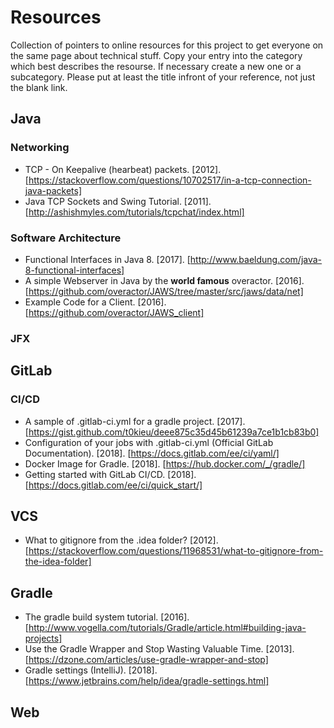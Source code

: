 # Resources
Collection of pointers to online resources for this project to get everyone on the same page about technical stuff.
Copy your entry into the category which best describes the resourse. If necessary create a new one or a subcategory. Please put at least the title infront of your reference, not just the blank link.

## Java

### Networking
- TCP - On Keepalive (hearbeat) packets. [2012]. [https://stackoverflow.com/questions/10702517/in-a-tcp-connection-java-packets]
- Java TCP Sockets and Swing Tutorial. [2011]. [http://ashishmyles.com/tutorials/tcpchat/index.html]

### Software Architecture
- Functional Interfaces in Java 8. [2017]. [http://www.baeldung.com/java-8-functional-interfaces]
- A simple Webserver in Java by the **world famous** overactor. [2016]. [https://github.com/overactor/JAWS/tree/master/src/jaws/data/net]
- Example Code for a Client. [2016]. [https://github.com/overactor/JAWS_client]

### JFX

### 

## GitLab

### CI/CD
- A sample of .gitlab-ci.yml for a gradle project. [2017]. [https://gist.github.com/t0kieu/deee875c35d45b61239a7ce1b1cb83b0]
- Configuration of your jobs with .gitlab-ci.yml (Official GitLab Documentation). [2018]. [https://docs.gitlab.com/ee/ci/yaml/]
- Docker Image for Gradle. [2018]. [https://hub.docker.com/_/gradle/]
- Getting started with GitLab CI/CD. [2018]. [https://docs.gitlab.com/ee/ci/quick_start/]

## VCS
- What to gitignore from the .idea folder? [2012].
[https://stackoverflow.com/questions/11968531/what-to-gitignore-from-the-idea-folder]

## Gradle
- The gradle build system tutorial. [2016]. [http://www.vogella.com/tutorials/Gradle/article.html#building-java-projects]
- Use the Gradle Wrapper and Stop Wasting Valuable Time. [2013]. [https://dzone.com/articles/use-gradle-wrapper-and-stop]
- Gradle settings (IntelliJ). [2018]. [https://www.jetbrains.com/help/idea/gradle-settings.html]

## Web
